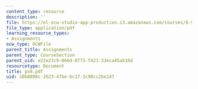 ```yaml
---
content_type: resource
description: ''
file: https://ol-ocw-studio-app-production.s3.amazonaws.com/courses/8-942-cosmology-fall-2001/10b8898c262347bebc172c98cc2be147_ps8.pdf
file_type: application/pdf
learning_resource_types:
- Assignments
ocw_type: OCWFile
parent_title: Assignments
parent_type: CourseSection
parent_uid: e22e23c9-066d-0773-f421-33eca45ab16d
resourcetype: Document
title: ps8.pdf
uid: 10b8898c-2623-47be-bc17-2c98cc2be147
---
```

